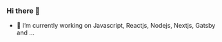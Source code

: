 ### Hi there 👋

- 🔭 I’m currently working on Javascript, Reactjs, Nodejs, Nextjs, Gatsby and ...

<!--
**Developerxyz1/Developerxyz1** is a ✨ _special_ ✨ repository because its `README.md` (this file) appears on your GitHub profile.

Here are some ideas to get you started:

- 🔭 I’m currently working on Javascript, Reactjs, Nodejs, Nextjs, Gatsby and ...
- 🌱 I’m currently learning ...
- 👯 I’m looking to collaborate on ...
- 🤔 I’m looking for help with ...
- 💬 Ask me about ...
- 📫 How to reach me: ...
- 😄 Pronouns: ...
- ⚡ Fun fact: ...
-->
